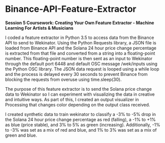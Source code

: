 # Binance-API-Feature-Extractor
**Session 5 Coursework: Creating Your Own Feature Extractor - Machine Learning For Artists &amp; Musicians**

I coded a feature extractor in Python 3.5 to access data from the Binance API to send to Wekinator. Using the Python Requests library, a JSON file is loaded from Binance API and the Solana 24 hour price change percentage is extracted from that file and converted from a string into a floating-point number. This floating-point number is then sent as an input to Wekinator through the default port 6448 and default OSC message /wek/inputs using the Python OSC library. The JSON data request is looped using a while loop and the process is delayed every 30 seconds to prevent Binance from blocking the requests from overuse using time.sleep(30). 

The purpose of this feature extractor is to send the Solana price change data to Wekinator so I can experiment with visualizing the data in creative and intuitive ways. As part of this, I created an output visualizer in Processing that changes color depending on the output class received.

I created synthetic data to train wekinator to classify a -3% to -5% drop in the Solana 24 hour price change percentage as red (falling), a -1% to +1% as blue (price stable), and 3% to 5% as green (increasing). Additionally, -1% to -3% was set as a mix of red and blue, and 1% to 3% was set as a mix of green and blue.  






